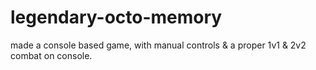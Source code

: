 # legendary-octo-memory
made a console based game, with manual controls &amp; a proper 1v1 &amp; 2v2 combat on console.
